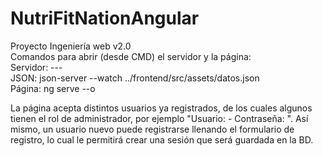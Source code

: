 # NutriFitNationAngular
Proyecto Ingeniería web v2.0<br/>
Comandos para abrir (desde CMD) el servidor y la página:<br/>
Servidor: ---<br/>
JSON: json-server --watch ../frontend/src/assets/datos.json<br/>
Página: ng serve --o<br/>

La página acepta distintos usuarios ya registrados, de los cuales algunos tienen el rol de administrador, por ejemplo "Usuario: - Contraseña: ". Así mismo, un usuario nuevo puede registrarse llenando el formulario de registro, lo cual le permitirá crear una sesión que será guardada en la BD.
